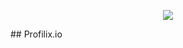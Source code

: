 <p align="center">
  <img src="https://github.com/Angga-Nugraha/PROFILIX.IO/assets/76716099/db2a30c9-e1fb-4a04-b59b-2856277f0a42" />
</p>
## Profilix.io
